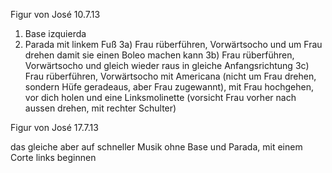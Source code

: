Figur von José 10.7.13

1) Base izquierda
2) Parada mit linkem Fuß
3a) Frau rüberführen, Vorwärtsocho und um Frau drehen damit sie einen Boleo machen kann
3b) Frau rüberführen, Vorwärtsocho und gleich wieder raus in gleiche Anfangsrichtung
3c) Frau rüberführen, Vorwärtsocho mit Americana (nicht um Frau drehen, sondern  Hüfe geradeaus, aber Frau zugewannt), mit Frau hochgehen, vor dich holen und eine 
     Linksmolinette (vorsicht Frau vorher nach aussen drehen, mit rechter Schulter)


Figur von José  17.7.13

das gleiche aber auf schneller Musik ohne Base und Parada, mit einem Corte links beginnen
